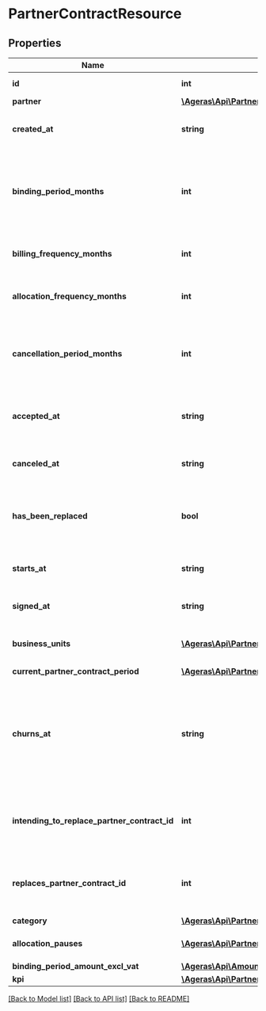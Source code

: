 # PartnerContractResource

## Properties
Name | Type | Description | Notes
------------ | ------------- | ------------- | -------------
**id** | **int** | The contract ID. | [optional] 
**partner** | [**\Ageras\Api\PartnerContractPartnerResource**](PartnerContractPartnerResource.md) |  | [optional] 
**created_at** | **string** | When the contract was created. | [optional] 
**binding_period_months** | **int** | Number of months contract is bound for, i.e. how often is the contract renewed. | [optional] 
**billing_frequency_months** | **int** | How often is the contract billed. | [optional] 
**allocation_frequency_months** | **int** | How often are the allocations populated. | [optional] 
**cancellation_period_months** | **int** | How many months before contract end can partner cancel. | [optional] 
**accepted_at** | **string** | When the contract was accepted start. | [optional] 
**canceled_at** | **string** | When the contract was canceled. | [optional] 
**has_been_replaced** | **bool** | If the contract has been replaced by another contract. | [optional] [default to false]
**starts_at** | **string** | When the contract should start. | [optional] 
**signed_at** | **string** | When the contract was signed. | [optional] 
**business_units** | [**\Ageras\Api\PartnerContractBusinessUnitResource[]**](PartnerContractBusinessUnitResource.md) | Business units on this contract. | [optional] 
**current_partner_contract_period** | [**\Ageras\Api\PartnerContractPeriodResource**](PartnerContractPeriodResource.md) |  | [optional] 
**churns_at** | **string** | The end date of the last created period on a canceled contract, marking when the contract will truly end. | [optional] 
**intending_to_replace_partner_contract_id** | **int** | ID of the contract that this contract intends to replace. | [optional] 
**replaces_partner_contract_id** | **int** | ID of the contract being replaced by this contract. | [optional] 
**category** | [**\Ageras\Api\PartnerCategoryResource**](PartnerCategoryResource.md) |  | [optional] 
**allocation_pauses** | [**\Ageras\Api\PartnerContractAllocationPauseResource[]**](PartnerContractAllocationPauseResource.md) | List of allocation pauses. | [optional] 
**binding_period_amount_excl_vat** | [**\Ageras\Api\AmountResource**](AmountResource.md) |  | [optional] 
**kpi** | [**\Ageras\Api\PartnerContractKpiResource**](PartnerContractKpiResource.md) |  | [optional] 

[[Back to Model list]](../README.md#documentation-for-models) [[Back to API list]](../README.md#documentation-for-api-endpoints) [[Back to README]](../README.md)


